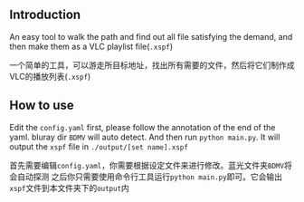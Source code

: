 ## Introduction

An easy tool to walk the path and find out all file satisfying the demand, and then make them as a VLC playlist file(`.xspf`)

一个简单的工具，可以游走所目标地址，找出所有需要的文件，然后将它们制作成VLC的播放列表(`.xspf`)

## How to use

Edit the `config.yaml` first, please follow the annotation of the end of the yaml. bluray dir `BDMV` will auto detect.
And then run `python main.py`. It will output the `xspf` file in `./output/[set name].xspf`

首先需要编辑`config.yaml`，你需要根据设定文件来进行修改。蓝光文件夹`BDMV`将会自动探测
之后你只需要使用命令行工具运行`python main.py`即可。它会输出`xspf`文件到本文件夹下的`output`内